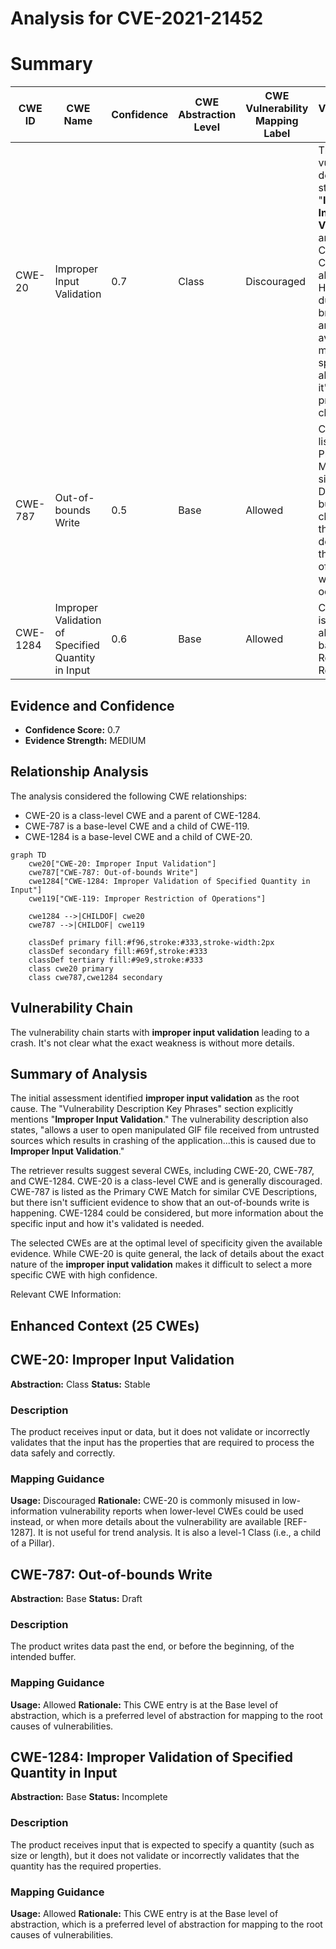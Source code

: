 # Analysis for CVE-2021-21452

# Summary
| CWE ID | CWE Name | Confidence | CWE Abstraction Level | CWE Vulnerability Mapping Label | CWE-Vulnerability Mapping Notes |
|---|---|---|---|---|---|
| CWE-20 | Improper Input Validation | 0.7 | Class | Discouraged | The vulnerability description states "**Improper Input Validation**," and this CWE is a Class-level abstraction. However, due to its broad nature and the availability of more specific alternatives, it's not the primary choice. |
| CWE-787 | Out-of-bounds Write | 0.5 | Base | Allowed | CWE-787 is listed as the Primary CWE Match for similar CVE Descriptions, but it's not clear from the description that an out-of-bounds write is occurring. |
| CWE-1284 | Improper Validation of Specified Quantity in Input | 0.6 | Base | Allowed | CWE-1284 is a possible alternative based on the Retriever Results. |

## Evidence and Confidence

*   **Confidence Score:** 0.7
*   **Evidence Strength:** MEDIUM

## Relationship Analysis
The analysis considered the following CWE relationships:
  - CWE-20 is a class-level CWE and a parent of CWE-1284.
  - CWE-787 is a base-level CWE and a child of CWE-119.
  - CWE-1284 is a base-level CWE and a child of CWE-20.

```mermaid
graph TD
    cwe20["CWE-20: Improper Input Validation"]
    cwe787["CWE-787: Out-of-bounds Write"]
    cwe1284["CWE-1284: Improper Validation of Specified Quantity in Input"]
    cwe119["CWE-119: Improper Restriction of Operations"]

    cwe1284 -->|CHILDOF| cwe20
    cwe787 -->|CHILDOF| cwe119

    classDef primary fill:#f96,stroke:#333,stroke-width:2px
    classDef secondary fill:#69f,stroke:#333
    classDef tertiary fill:#9e9,stroke:#333
    class cwe20 primary
    class cwe787,cwe1284 secondary
```

## Vulnerability Chain
The vulnerability chain starts with **improper input validation** leading to a crash. It's not clear what the exact weakness is without more details.

## Summary of Analysis
The initial assessment identified **improper input validation** as the root cause. The "Vulnerability Description Key Phrases" section explicitly mentions "**Improper Input Validation**." The vulnerability description also states, "allows a user to open manipulated GIF file received from untrusted sources which results in crashing of the application...this is caused due to **Improper Input Validation**."

The retriever results suggest several CWEs, including CWE-20, CWE-787, and CWE-1284. CWE-20 is a class-level CWE and is generally discouraged. CWE-787 is listed as the Primary CWE Match for similar CVE Descriptions, but there isn't sufficient evidence to show that an out-of-bounds write is happening. CWE-1284 could be considered, but more information about the specific input and how it's validated is needed.

The selected CWEs are at the optimal level of specificity given the available evidence. While CWE-20 is quite general, the lack of details about the exact nature of the **improper input validation** makes it difficult to select a more specific CWE with high confidence.

Relevant CWE Information:

## Enhanced Context (25 CWEs)

## CWE-20: Improper Input Validation
**Abstraction:** Class
**Status:** Stable

### Description
The product receives input or data, but it does
        not validate or incorrectly validates that the input has the
        properties that are required to process the data safely and
        correctly.

### Mapping Guidance
**Usage:** Discouraged
**Rationale:** CWE-20 is commonly misused in low-information vulnerability reports when lower-level CWEs could be used instead, or when more details about the vulnerability are available [REF-1287]. It is not useful for trend analysis. It is also a level-1 Class (i.e., a child of a Pillar).

## CWE-787: Out-of-bounds Write
**Abstraction:** Base
**Status:** Draft

### Description
The product writes data past the end, or before the beginning, of the intended buffer.

### Mapping Guidance
**Usage:** Allowed
**Rationale:** This CWE entry is at the Base level of abstraction, which is a preferred level of abstraction for mapping to the root causes of vulnerabilities.

## CWE-1284: Improper Validation of Specified Quantity in Input
**Abstraction:** Base
**Status:** Incomplete

### Description
The product receives input that is expected to specify a quantity (such as size or length), but it does not validate or incorrectly validates that the quantity has the required properties.

### Mapping Guidance
**Usage:** Allowed
**Rationale:** This CWE entry is at the Base level of abstraction, which is a preferred level of abstraction for mapping to the root causes of vulnerabilities.